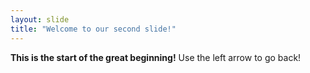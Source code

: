 ```yaml
---
layout: slide
title: "Welcome to our second slide!"
---
```

**This is the start of the great beginning!**
Use the left arrow to go back!
